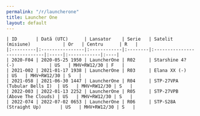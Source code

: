 ```yaml
---
permalink: "/r/launcherone"
title: Launcher One
layout: default
---
```


    | ID       | Dată (UTC)      | Lansator    | Serie   | Satelit (misiune)            | Or   | Centru      | R   |
    |:---------|:----------------|:------------|:--------|:-----------------------------|:-----|:------------|:----|
    | 2020-F04 | 2020-05-25 1950 | LauncherOne | R02     | Starshine 4? (-)             | US   | MHV+RW12/30 | F   |
    | 2021-002 | 2021-01-17 1938 | LauncherOne | R03     | Elana XX (-)                 | US   | MHV+RW12/30 | S   |
    | 2021-058 | 2021-06-30 1447 | LauncherOne | R04     | STP-27VPA (Tubular Bells I)  | US   | MHV+RW12/30 | S   |
    | 2022-003 | 2022-01-13 2252 | LauncherOne | R05     | STP-27VPB (Above The Clouds) | US   | MHV+RW12/30 | S   |
    | 2022-074 | 2022-07-02 0653 | LauncherOne | R06     | STP-S28A (Straight Up)       | US   | MHV+RW12/30 | S   |

